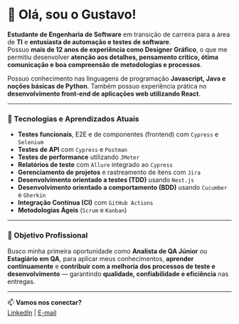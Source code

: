 # 👋 Olá, sou o Gustavo!

**Estudante de Engenharia de Software** em transição de carreira para a área de **TI** e **entusiasta de automação e testes de software**.  
Possuo **mais de 12 anos de experiência como Designer Gráfico**, o que me permitiu desenvolver **atenção aos detalhes, pensamento crítico, ótima comunicação e boa compreensão de metodologias e processos**.  

Possuo conhecimento nas linguagens de programação **Javascript, Java e noções básicas de Python**. Também possuo experiência prática no **desenvolvimento front-end de aplicações web utilizando React**.

---

### 🧪 Tecnologias e Aprendizados Atuais

- **Testes funcionais**, E2E e de componentes (frontend) com `Cypress` e `Selenium`
- **Testes de API** com `Cypress` e `Postman`
- **Testes de performance** utilizando `JMeter`
- **Relatórios de teste** com `Allure` integrado ao `Cypress`
- **Gerenciamento de projetos** e rastreamento de itens com `Jira`
- **Desenvolvimento orientado a testes (TDD)** usando `Nest.js`
- **Desenvolvimento orientado a comportamento (BDD)** usando `Cucumber` e `Gherkin`
- **Integração Contínua (CI)** com `GitHub Actions`
- **Metodologias Ágeis** (`Scrum` e `Kanban`)

---

### 🎯 Objetivo Profissional

Busco minha primeira oportunidade como **Analista de QA Júnior** ou **Estagiário em QA**, para aplicar meus conhecimentos, **aprender continuamente** e **contribuir com a melhoria dos processos de teste e desenvolvimento** — garantindo **qualidade, confiabilidade e eficiência** nas entregas.  

---

📫 **Vamos nos conectar?**  
[LinkedIn](http://www.linkedin.com/in/guspedrosa) | [E-mail](mailto:heyguspedrosa@gmail.com)


<!--
![Snake animation](https://github.com/edsonfsousa/edsonfsousa/blob/output/github-contribution-grid-snake.svg)

  
[![Typing SVG](https://readme-typing-svg.herokuapp.com?font=Firacode&duration=4800&vCenter=true&lines=Technology+Lover!)](https://git.io/typing-svg)

-->
